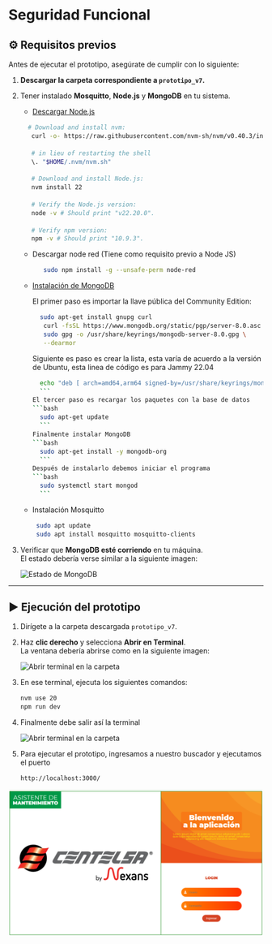 # Seguridad Funcional

## ⚙️ Requisitos previos  

Antes de ejecutar el prototipo, asegúrate de cumplir con lo siguiente:

1. **Descargar la carpeta correspondiente a `prototipo_v7`.**  
2. Tener instalado **Mosquitto**, **Node.js** y **MongoDB** en tu sistema.  
   - [Descargar Node.js](https://nodejs.org/)
  
   ```bash
     # Download and install nvm:
      curl -o- https://raw.githubusercontent.com/nvm-sh/nvm/v0.40.3/install.sh | bash
      
      # in lieu of restarting the shell
      \. "$HOME/.nvm/nvm.sh"
      
      # Download and install Node.js:
      nvm install 22
      
      # Verify the Node.js version:
      node -v # Should print "v22.20.0".
      
      # Verify npm version:
      npm -v # Should print "10.9.3".
    ```
   - Descargar node red (Tiene como requisito previo a Node JS)
     
     ```bash
        sudo npm install -g --unsafe-perm node-red
     ```
   
      
   - [Instalación de MongoDB](https://www.mongodb.com/docs/manual/installation/)
     
     El primer paso es importar la llave pública del Community Edition:
      ```bash
        sudo apt-get install gnupg curl
         curl -fsSL https://www.mongodb.org/static/pgp/server-8.0.asc | \
         sudo gpg -o /usr/share/keyrings/mongodb-server-8.0.gpg \
         --dearmor
       ```
      Siguiente es paso es crear la lista, esta varía de acuerdo a la versión de Ubuntu, esta linea de código es para Jammy 22.04
       ```bash
         echo "deb [ arch=amd64,arm64 signed-by=/usr/share/keyrings/mongodb-server-8.0.gpg ] https://repo.mongodb.org/apt/ubuntu jammy/mongodb-org/8.2 multiverse" | sudo tee /etc/apt/sources.list.d/mongodb-org-8.2.list
         ```
       El tercer paso es recargar los paquetes con la base de datos
       ```bash
         sudo apt-get update
         ```
       Finalmente instalar MongoDB
       ```bash
         sudo apt-get install -y mongodb-org
         ```
       Después de instalarlo debemos iniciar el programa
       ```bash
         sudo systemctl start mongod
         ```
       
   
   - Instalación Mosquitto
     ```bash
      sudo apt update
      sudo apt install mosquitto mosquitto-clients
      ```
4. Verificar que **MongoDB esté corriendo** en tu máquina.  
   El estado debería verse similar a la siguiente imagen:  

   ![Estado de MongoDB](imagenes/mongodb.png)

---

## ▶️ Ejecución del prototipo

1. Dirígete a la carpeta descargada `prototipo_v7`.  
2. Haz **clic derecho** y selecciona **Abrir en Terminal**.  
   La ventana debería abrirse como en la siguiente imagen:  

   ![Abrir terminal en la carpeta](imagenes/terminaluno.png)

3. En ese terminal, ejecuta los siguientes comandos:  

   ```bash
   nvm use 20
   npm run dev

4. Finalmente debe salir así la terminal

    ![Abrir terminal en la carpeta](imagenes/terminal_principal.png)

5. Para ejecutar el prototipo, ingresamos a nuestro buscador y ejecutamos el puerto

   ```bash
   http://localhost:3000/
   ```
![Texto alternativo](imagenes/fotoinicio.png)

   
